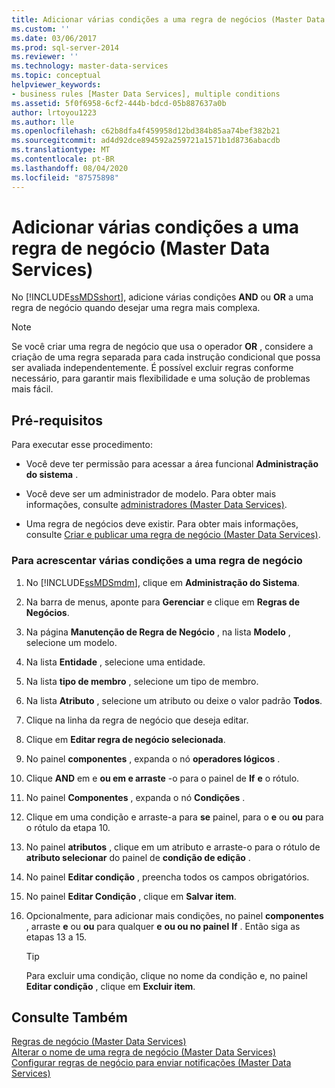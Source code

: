 ```yaml
---
title: Adicionar várias condições a uma regra de negócios (Master Data Services) | Microsoft Docs
ms.custom: ''
ms.date: 03/06/2017
ms.prod: sql-server-2014
ms.reviewer: ''
ms.technology: master-data-services
ms.topic: conceptual
helpviewer_keywords:
- business rules [Master Data Services], multiple conditions
ms.assetid: 5f0f6958-6cf2-444b-bdcd-05b887637a0b
author: lrtoyou1223
ms.author: lle
ms.openlocfilehash: c62b8dfa4f459958d12bd384b85aa74bef382b21
ms.sourcegitcommit: ad4d92dce894592a259721a1571b1d8736abacdb
ms.translationtype: MT
ms.contentlocale: pt-BR
ms.lasthandoff: 08/04/2020
ms.locfileid: "87575898"
---
```

# <a name="add-multiple-conditions-to-a-business-rule-master-data-services"></a>Adicionar várias condições a uma regra de negócio (Master Data Services)
  No [!INCLUDE[ssMDSshort](../includes/ssmdsshort-md.md)], adicione várias condições **AND** ou **OR** a uma regra de negócio quando desejar uma regra mais complexa.  
  
> [!NOTE]  
>  Se você criar uma regra de negócio que usa o operador **OR** , considere a criação de uma regra separada para cada instrução condicional que possa ser avaliada independentemente. É possível excluir regras conforme necessário, para garantir mais flexibilidade e uma solução de problemas mais fácil.  
  
## <a name="prerequisites"></a>Pré-requisitos  
 Para executar esse procedimento:  
  
-   Você deve ter permissão para acessar a área funcional **Administração do sistema** .  
  
-   Você deve ser um administrador de modelo. Para obter mais informações, consulte [administradores &#40;Master Data Services&#41;](administrators-master-data-services.md).  
  
-   Uma regra de negócios deve existir. Para obter mais informações, consulte [Criar e publicar uma regra de negócio &#40;Master Data Services&#41;](../../2014/master-data-services/create-and-publish-a-business-rule-master-data-services.md).  
  
### <a name="to-add-multiple-conditions-to-a-business-rule"></a>Para acrescentar várias condições a uma regra de negócio  
  
1.  No [!INCLUDE[ssMDSmdm](../includes/ssmdsmdm-md.md)], clique em **Administração do Sistema**.  
  
2.  Na barra de menus, aponte para **Gerenciar** e clique em **Regras de Negócios**.  
  
3.  Na página **Manutenção de Regra de Negócio** , na lista **Modelo** , selecione um modelo.  
  
4.  Na lista **Entidade** , selecione uma entidade.  
  
5.  Na lista **tipo de membro** , selecione um tipo de membro.  
  
6.  Na lista **Atributo** , selecione um atributo ou deixe o valor padrão **Todos**.  
  
7.  Clique na linha da regra de negócio que deseja editar.  
  
8.  Clique em **Editar regra de negócio selecionada**.  
  
9. No painel **componentes** , expanda o nó **operadores lógicos** .  
  
10. Clique **AND** em e **ou em e arraste** -o para o painel de **If** **e** o rótulo.  
  
11. No painel **Componentes** , expanda o nó **Condições** .  
  
12. Clique em uma condição e arraste-a para **se** painel, para o **e** ou **ou** para o rótulo da etapa 10.  
  
13. No painel **atributos** , clique em um atributo e arraste-o para o rótulo de **atributo selecionar** do painel de **condição de edição** .  
  
14. No painel **Editar condição** , preencha todos os campos obrigatórios.  
  
15. No painel **Editar Condição** , clique em **Salvar item**.  
  
16. Opcionalmente, para adicionar mais condições, no painel **componentes** , arraste **e** ou **ou** para qualquer **e** **ou ou no painel** **If** . Então siga as etapas 13 a 15.  
  
    > [!TIP]  
    >  Para excluir uma condição, clique no nome da condição e, no painel **Editar condição** , clique em **Excluir item**.  
  
## <a name="see-also"></a>Consulte Também  
 [Regras de negócio &#40;Master Data Services&#41;](../../2014/master-data-services/business-rules-master-data-services.md)   
 [Alterar o nome de uma regra de negócio &#40;Master Data Services&#41;](../../2014/master-data-services/change-a-business-rule-name-master-data-services.md)   
 [Configurar regras de negócio para enviar notificações &#40;Master Data Services&#41;](../../2014/master-data-services/configure-business-rules-to-send-notifications-master-data-services.md)  
  
  
